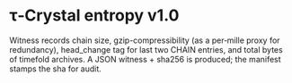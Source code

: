 # τ‑Crystal entropy v1.0

Witness records chain size, gzip-compressibility (as a per‑mille proxy for redundancy), head_change tag for last two CHAIN entries, and total bytes of timefold archives. A JSON witness + sha256 is produced; the manifest stamps the sha for audit.
